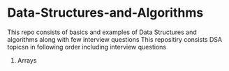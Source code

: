 # Data-Structures-and-Algorithms
This repo consists of basics and examples of Data Structures and algorithms along with few interview questions
This repositiry consists DSA topicsn in following order including interview questions
1. Arrays
